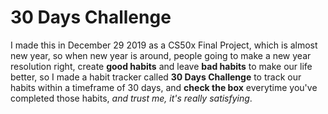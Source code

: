 # 30 Days Challenge
I made this in December 29 2019 as a CS50x Final Project, which is almost new year, so when new year is around, people going to make a new year resolution right, create **good habits** and leave **bad habits** to make our life better, so I made a habit tracker called **30 Days Challenge** to track our habits within a timeframe of 30 days, and **check the box** everytime you've completed those habits, *and trust me, it's really satisfying*.
